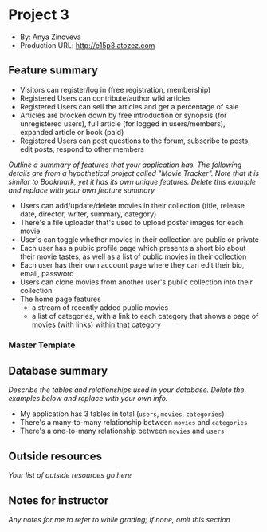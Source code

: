 # Project 3
+ By: Anya Zinoveva
+ Production URL: <http://e15p3.atozez.com>

## Feature summary
+ Visitors can register/log in (free registration, membership)
+ Registered Users can contribute/author wiki articles
+ Registered Users can sell the articles and get a percentage of sale
+ Articles are brocken down by free introduction or synopsis (for unregistered users), full article (for logged in users/members), expanded article or book (paid)
+ Registered Users can post questions to the forum, subscribe to posts, edit posts, respond to other members 




*Outline a summary of features that your application has. The following details are from a hypothetical project called "Movie Tracker". Note that it is similar to Bookmark, yet it has its own unique features. Delete this example and replace with your own feature summary*

+ Users can add/update/delete movies in their collection (title, release date, director, writer, summary, category)
+ There's a file uploader that's used to upload poster images for each movie
+ User's can toggle whether movies in their collection are public or private
+ Each user has a public profile page which presents a short bio about their movie tastes, as well as a list of public movies in their collection
+ Each user has their own account page where they can edit their bio, email, password
+ Users can clone movies from another user's public collection into their collection
+ The home page features
  + a stream of recently added public movies
  + a list of categories, with a link to each category that shows a page of movies (with links) within that category

### Master Template

  
## Database summary
*Describe the tables and relationships used in your database. Delete the examples below and replace with your own info.*

+ My application has 3 tables in total (`users`, `movies`, `categories`)
+ There's a many-to-many relationship between `movies` and `categories`
+ There's a one-to-many relationship between `movies` and `users`

## Outside resources
*Your list of outside resources go here*

## Notes for instructor
*Any notes for me to refer to while grading; if none, omit this section*
